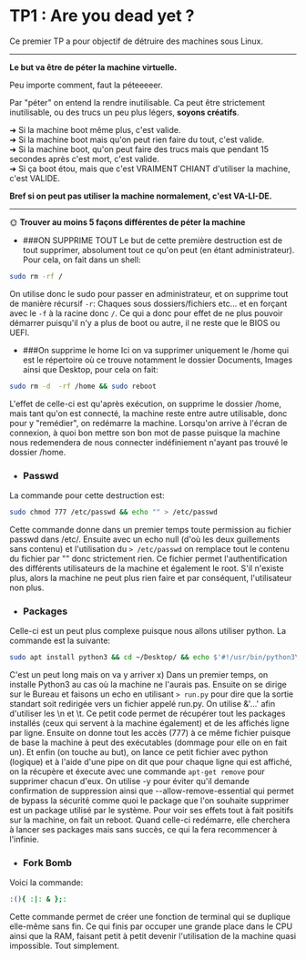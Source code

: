 # TP1 : Are you dead yet ?

Ce premier TP a pour objectif de détruire des machines sous Linux.

---

**Le but va être de péter la machine virtuelle.**

Peu importe comment, faut la péteeeeer.

Par "péter" on entend la rendre inutilisable. Ca peut être strictement inutilisable, ou des trucs un peu plus légers, **soyons créatifs**.

➜ Si la machine boot même plus, c'est valide.  
➜ Si la machine boot mais qu'on peut rien faire du tout, c'est valide.  
➜ Si la machine boot, qu'on peut faire des trucs mais que pendant 15 secondes après c'est mort, c'est valide.  
➜ Si ça boot étou, mais que c'est VRAIMENT CHIANT d'utiliser la machine, c'est VALIDE.  

**Bref si on peut pas utiliser la machine normalement, c'est VA-LI-DE.**  

---

🌞 **Trouver au moins 5 façons différentes de péter la machine**

- ###ON SUPPRIME TOUT
Le but de cette première destruction est de tout supprimer, absolument tout ce qu'on peut (en étant administrateur).
Pour cela, on fait dans un shell:
```sh
sudo rm -rf /
```
On utilise donc le sudo pour passer en administrateur, et on supprime tout de manière récursif `-r`: Chaques sous dossiers/fichiers etc... et en forçant avec le `-f` à la racine donc `/`.
Ce qui a donc pour effet de ne plus pouvoir démarrer puisqu'il n'y a plus de boot ou autre, il ne reste que le BIOS ou UEFI.

- ###On supprime le home
Ici on va supprimer uniquement le /home qui est le répertoire où ce trouve notamment le dossier Documents, Images ainsi que Desktop, pour cela on fait:
```sh
sudo rm -d  -rf /home && sudo reboot
```
L'effet de celle-ci est qu'après exécution, on supprime le dossier /home, mais tant qu'on est connecté, la machine reste entre autre utilisable, donc pour y "remédier", on redémarre la machine. Lorsqu'on arrive à l'écran de connexion, à quoi bon mettre son bon mot de passe puisque la machine nous redemendera de nous connecter indéfiniement n'ayant pas trouvé le dossier /home.

- ### Passwd
La commande pour cette destruction est:
```sh
sudo chmod 777 /etc/passwd && echo "" > /etc/passwd
```
Cette commande donne dans un premier temps toute permission au fichier passwd dans /etc/. Ensuite avec un echo null (d'où les deux guillements sans contenu) et l'utilisation du `> /etc/passwd` on remplace tout le contenu du fichier par "" donc strictement rien.
Ce fichier permet l'authentification des différents utilisateurs de la machine et également le root. S'il n'existe plus, alors la machine ne peut plus rien faire et par conséquent, l'utilisateur non plus.

- ### Packages
Celle-ci est un peut plus complexe puisque nous allons utiliser python.
La commande est la suivante:
```sh
sudo apt install python3 && cd ~/Desktop/ && echo $'#!/usr/bin/python3\nimport apt\ncache = apt.cache.Cache()\nfor package in cache:\n\tif (package.is_installed):\n\t\tprint(package.name, end=" ")\nprint' > run.py && sudo chmod 777 run.py && python3 run.py | sudo xargs apt-get remove -y --allow-remove-essential && sudo reboot
```
C'est un peut long mais on va y arriver x)
Dans un premier temps, on installe Python3 au cas où la machine ne l'aurais pas. Ensuite on se dirige sur le Bureau et faisons un echo en utilisant `> run.py` pour dire que la sortie standart soit redirigée vers un fichier appelé run.py. On utilise &'...' afin d'utiliser les \n et \t. Ce petit code permet de récupérer tout les packages installés (ceux qui servent à la machine également) et de les affichés ligne par ligne.
Ensuite on donne tout les accès (777) à ce même fichier puisque de base la machine à peut des exécutables (dommage pour elle on en fait un).
Et enfin (on touche au but), on lance ce petit fichier avec python (logique) et à l'aide d'une pipe on dit que pour chaque ligne qui est affiché, on la récupère et éxecute avec une commande `apt-get remove` pour supprimer chacun d'eux. On utilise -y pour éviter qu'il demande confirmation de suppression ainsi que --allow-remove-essential qui permet de bypass la sécurité comme quoi le package que l'on souhaite supprimer est un package utilisé par le système.
Pour voir ses effets tout à fait positifs sur la machine, on fait un reboot. Quand celle-ci redémarre, elle cherchera à lancer ses packages mais sans succès, ce qui la fera recommencer à l'infinie.

- ### Fork Bomb
Voici la commande:
```sh
:(){ :|: & };:
```
Cette commande permet de créer une fonction de terminal qui se duplique elle-même sans fin. Ce qui finis par occuper une grande place dans le CPU ainsi que la RAM, faisant petit à petit devenir l'utilisation de la machine quasi impossible.
Tout simplement.
